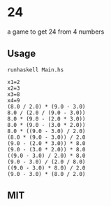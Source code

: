 
# 24

a game to get 24 from 4 numbers

## Usage

```
runhaskell Main.hs

x1=2
x2=3
x3=8
x4=9
(8.0 / 2.0) * (9.0 - 3.0)
8.0 / (2.0 / (9.0 - 3.0))
8.0 * (9.0 - (2.0 * 3.0))
8.0 * (9.0 - (3.0 * 2.0))
8.0 * ((9.0 - 3.0) / 2.0)
(8.0 * (9.0 - 3.0)) / 2.0
(9.0 - (2.0 * 3.0)) * 8.0
(9.0 - (3.0 * 2.0)) * 8.0
((9.0 - 3.0) / 2.0) * 8.0
(9.0 - 3.0) / (2.0 / 8.0)
((9.0 - 3.0) * 8.0) / 2.0
(9.0 - 3.0) * (8.0 / 2.0)

```

## MIT

